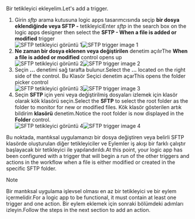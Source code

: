 <span data-ttu-id="9a104-101">Bir tetikleyici ekleyelim.</span><span class="sxs-lookup"><span data-stu-id="9a104-101">Let's add a trigger.</span></span>

1. <span data-ttu-id="9a104-102">Girin *sftp* arama kutusuna logic apps tasarımcısında seçip **bir dosya eklendiğinde veya SFTP -** tetikleyici</span><span class="sxs-lookup"><span data-stu-id="9a104-102">Enter *sftp* in the search box on the logic apps designer then select the **SFTP - When a file is added or modified**  trigger</span></span>   
   <span data-ttu-id="9a104-103">![SFTP tetikleyici görüntü 1](./media/connectors-create-api-sftp/trigger-1.png)</span><span class="sxs-lookup"><span data-stu-id="9a104-103">![SFTP trigger image 1](./media/connectors-create-api-sftp/trigger-1.png)</span></span>  
2. <span data-ttu-id="9a104-104">**Ne zaman bir dosya eklenen veya değiştirilen** denetim açılır</span><span class="sxs-lookup"><span data-stu-id="9a104-104">The **When a file is added or modified** control opens up</span></span>  
   <span data-ttu-id="9a104-105">![SFTP tetikleyici görüntü 2](./media/connectors-create-api-sftp/trigger-2.png)</span><span class="sxs-lookup"><span data-stu-id="9a104-105">![SFTP trigger image 2](./media/connectors-create-api-sftp/trigger-2.png)</span></span>  
3. <span data-ttu-id="9a104-106">Seçin **...**  denetimi sağ tarafta bulunur.</span><span class="sxs-lookup"><span data-stu-id="9a104-106">Select the **...** located on the right side of the control.</span></span> <span data-ttu-id="9a104-107">Bu Klasör Seçici denetim açar</span><span class="sxs-lookup"><span data-stu-id="9a104-107">This opens the folder picker control</span></span>  
   <span data-ttu-id="9a104-108">![SFTP tetikleyici görüntü 3](./media/connectors-create-api-sftp/action-1.png)</span><span class="sxs-lookup"><span data-stu-id="9a104-108">![SFTP trigger image 3](./media/connectors-create-api-sftp/action-1.png)</span></span>  
4. <span data-ttu-id="9a104-109">Seçin **SFTP** için yeni veya değiştirilmiş dosyaları izlemek için klasör olarak kök klasörü seçin.</span><span class="sxs-lookup"><span data-stu-id="9a104-109">Select the **SFTP** to select the root folder as the folder to monitor for new or modified files.</span></span> <span data-ttu-id="9a104-110">Kök klasör gösterilen artık bildirim **klasörü** denetim.</span><span class="sxs-lookup"><span data-stu-id="9a104-110">Notice the root folder is now displayed in the **Folder** control.</span></span>  
   <span data-ttu-id="9a104-111">![SFTP tetikleyici görüntü 4](./media/connectors-create-api-sftp/action-2.png)</span><span class="sxs-lookup"><span data-stu-id="9a104-111">![SFTP trigger image 4](./media/connectors-create-api-sftp/action-2.png)</span></span>   

<span data-ttu-id="9a104-112">Bu noktada, mantıksal uygulamanızı bir dosya değiştiren veya belirli SFTP klasörde oluşturulan diğer tetikleyiciler ve Eylemler iş akışı bir farklı çalıştır başlayacak bir tetikleyici ile yapılandırıldı.</span><span class="sxs-lookup"><span data-stu-id="9a104-112">At this point, your logic app has been configured with a trigger that will begin a run of the other triggers and actions in the workflow when a file is either modified or created in the specific SFTP folder.</span></span> 

> [!NOTE]
> <span data-ttu-id="9a104-113">Bir mantıksal uygulama işlevsel olması en az bir tetikleyici ve bir eylem içermelidir.</span><span class="sxs-lookup"><span data-stu-id="9a104-113">For a logic app to be functional, it must contain at least one trigger and one action.</span></span> <span data-ttu-id="9a104-114">Bir eylem eklemek için sonraki bölümdeki adımları izleyin.</span><span class="sxs-lookup"><span data-stu-id="9a104-114">Follow the steps in the next section to add an action.</span></span>  
> 
> 


